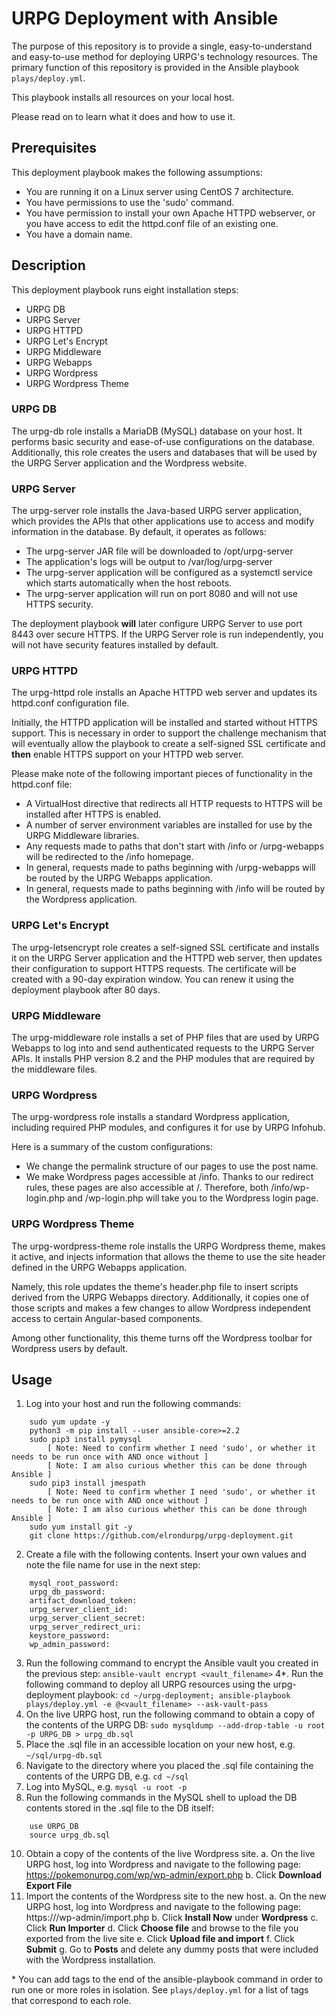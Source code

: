 # URPG Deployment with Ansible

The purpose of this repository is to provide a single, easy-to-understand and easy-to-use method for deploying URPG's technology resources. 
The primary function of this repository is provided in the Ansible playbook `plays/deploy.yml`. 

This playbook installs all resources on your local host.

Please read on to learn what it does and how to use it. 

## Prerequisites

This deployment playbook makes the following assumptions: 
- You are running it on a Linux server using CentOS 7 architecture. 
- You have permissions to use the 'sudo' command. 
- You have permission to install your own Apache HTTPD webserver, or you have access to edit the httpd.conf file of an existing one. 
- You have a domain name. 

## Description

This deployment playbook runs eight installation steps:
- URPG DB
- URPG Server 
- URPG HTTPD
- URPG Let's Encrypt
- URPG Middleware
- URPG Webapps
- URPG Wordpress
- URPG Wordpress Theme

### URPG DB

The urpg-db role installs a MariaDB (MySQL) database on your host. It performs basic security and ease-of-use configurations on the database. Additionally, this role creates the users and databases that will be used by the URPG Server application and the Wordpress website. 

### URPG Server

The urpg-server role installs the Java-based URPG server application, which provides the APIs that other applications use to access and modify information in the database. By default, it operates as follows:
- The urpg-server JAR file will be downloaded to /opt/urpg-server
- The application's logs will be output to /var/log/urpg-server
- The urpg-server application will be configured as a systemctl service which starts automatically when the host reboots.
- The urpg-server application will run on port 8080 and will not use HTTPS security. 

The deployment playbook **will** later configure URPG Server to use port 8443 over secure HTTPS. If the URPG Server role is run independently, you will not have security features installed by default. 

### URPG HTTPD

The urpg-httpd role installs an Apache HTTPD web server and updates its httpd.conf configuration file. 

Initially, the HTTPD application will be installed and started without HTTPS support. This is necessary in order to support the challenge mechanism that will eventually allow the playbook to create a self-signed SSL certificate and **then** enable HTTPS support on your HTTPD web server.

Please make note of the following important pieces of functionality in the httpd.conf file:
- A VirtualHost directive that redirects all HTTP requests to HTTPS will be installed after HTTPS is enabled. 
- A number of server environment variables are installed for use by the URPG Middleware libraries. 
- Any requests made to paths that don't start with /info or /urpg-webapps will be redirected to the /info homepage. 
- In general, requests made to paths beginning with /urpg-webapps will be routed by the URPG Webapps application.
- In general, requests made to paths beginning with /info will be routed by the Wordpress application. 

### URPG Let's Encrypt

The urpg-letsencrypt role creates a self-signed SSL certificate and installs it on the URPG Server application and the HTTPD web server, then updates their configuration to support HTTPS requests. The certificate will be created with a 90-day expiration window. You can renew it using the deployment playbook after 80 days. 

### URPG Middleware

The urpg-middleware role installs a set of PHP files that are used by URPG Webapps to log into and send authenticated requests to the URPG Server APIs. It installs PHP version 8.2 and the PHP modules that are required by the middleware files. 

### URPG Wordpress

The urpg-wordpress role installs a standard Wordpress application, including required PHP modules, and configures it for use by URPG Infohub.

Here is a summary of the custom configurations: 
- We change the permalink structure of our pages to use the post name. 
- We make Wordpress pages accessible at /info. Thanks to our redirect rules, these pages are also accessible at /. Therefore, both /info/wp-login.php and /wp-login.php will take you to the Wordpress login page. 

### URPG Wordpress Theme

The urpg-wordpress-theme role installs the URPG Wordpress theme, makes it active, and injects information that allows the theme to use the site header defined in the URPG Webapps application. 

Namely, this role updates the theme's header.php file to insert scripts derived from the URPG Webapps directory. Additionally, it copies one of those scripts and makes a few changes to allow Wordpress independent access to certain Angular-based components. 

Among other functionality, this theme turns off the Wordpress toolbar for Wordpress users by default. 

## Usage

1. Log into your host and run the following commands: 
```
	sudo yum update -y
	python3 -m pip install --user ansible-core>=2.2
	sudo pip3 install pymysql
		[ Note: Need to confirm whether I need 'sudo', or whether it needs to be run once with AND once without ]
		[ Note: I am also curious whether this can be done through Ansible ]
	sudo pip3 install jmespath
		[ Note: Need to confirm whether I need 'sudo', or whether it needs to be run once with AND once without ]
		[ Note: I am also curious whether this can be done through Ansible ]
	sudo yum install git -y
	git clone https://github.com/elrondurpg/urpg-deployment.git
```	
2. Create a file with the following contents. Insert your own values and note the file name for use in the next step:
```
	mysql_root_password: 
	urpg_db_password: 
	artifact_download_token: 
	urpg_server_client_id: 
	urpg_server_client_secret: 
	urpg_server_redirect_uri: 
	keystore_password: 
	wp_admin_password: 
```
3. Run the following command to encrypt the Ansible vault you created in the previous step: `ansible-vault encrypt <vault_filename>`
4\*. Run the following command to deploy all URPG resources using the urpg-deployment playbook: `cd ~/urpg-deployment; ansible-playbook plays/deploy.yml -e @<vault_filename> --ask-vault-pass`
5. On the live URPG host, run the following command to obtain a copy of the contents of the URPG DB: `sudo mysqldump --add-drop-table -u root -p URPG_DB > urpg_db.sql`
6. Place the .sql file in an accessible location on your new host, e.g. `~/sql/urpg-db.sql`
7. Navigate to the directory where you placed the .sql file containing the contents of the URPG DB, e.g. `cd ~/sql`
8. Log into MySQL, e.g. `mysql -u root -p`
9. Run the following commands in the MySQL shell to upload the DB contents stored in the .sql file to the DB itself:
```
	use URPG_DB
	source urpg_db.sql
```	
10. Obtain a copy of the contents of the live Wordpress site.
	a. On the live URPG host, log into Wordpress and navigate to the following page: https://pokemonurpg.com/wp/wp-admin/export.php
	b. Click **Download Export File**
11. Import the contents of the Wordpress site to the new host.
	a. On the new URPG host, log into Wordpress and navigate to the following page: https://<your domain here>/wp-admin/import.php
	b. Click **Install Now** under **Wordpress**
	c. Click **Run Importer**
	d. Click **Choose file** and browse to the file you exported from the live site
	e. Click **Upload file and import**
	f. Click **Submit**
	g. Go to **Posts** and delete any dummy posts that were included with the Wordpress installation.

\* You can add tags to the end of the ansible-playbook command in order to run one or more roles in isolation. See `plays/deploy.yml` for a list of tags that correspond to each role.